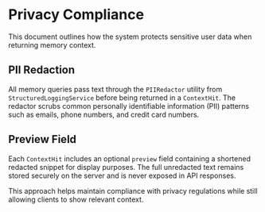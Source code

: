 # Privacy Compliance

This document outlines how the system protects sensitive user data when returning memory context.

## PII Redaction

All memory queries pass text through the `PIIRedactor` utility from `StructuredLoggingService` before being returned in a `ContextHit`. The redactor scrubs common personally identifiable information (PII) patterns such as emails, phone numbers, and credit card numbers.

## Preview Field

Each `ContextHit` includes an optional `preview` field containing a shortened redacted snippet for display purposes. The full unredacted text remains stored securely on the server and is never exposed in API responses.

This approach helps maintain compliance with privacy regulations while still allowing clients to show relevant context.
